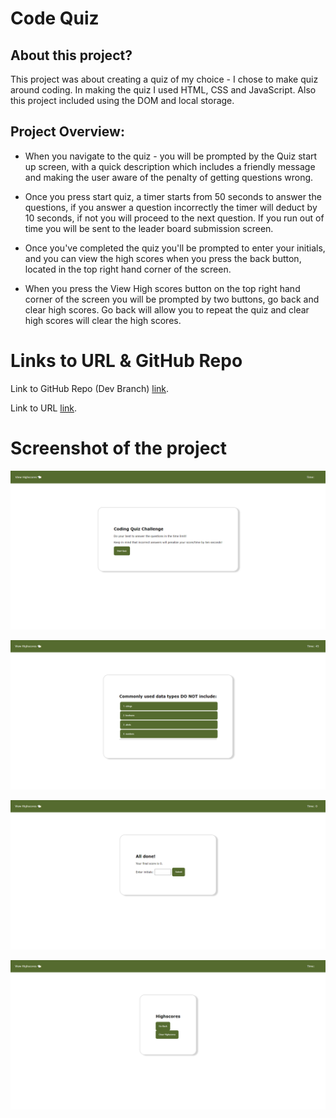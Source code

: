 # Code Quiz

## About this project?

This project was about creating a quiz of my choice - I chose to make quiz around coding. In making the quiz I used HTML, CSS and JavaScript. Also this project included using the DOM and local storage.

## Project Overview:

- When you navigate to the quiz - you will be prompted by the Quiz start up screen, with a quick description which includes a friendly message and making the user aware of the penalty of getting questions wrong.

- Once you press start quiz, a timer starts from 50 seconds to answer the questions, if you answer a question incorrectly the timer will deduct by 10 seconds, if not you will proceed to the next question. If you run out of time you will be sent to the leader board submission screen.

- Once you've completed the quiz you'll be prompted to enter your initials, and you can view the high scores when you press the back button, located in the top right hand corner of the screen.

- When you press the View High scores button on the top right hand corner of the screen you will be prompted by two buttons, go back and clear high scores. Go back will allow you to repeat the quiz and clear high scores will clear the high scores.

# Links to URL & GitHub Repo

Link to GitHub Repo (Dev Branch) [link](https://github.com/TanveerBassi/quiz-app/tree/dev "GitHub Repo Link").

Link to URL [link](https://tanveerbassi.github.io/quiz-app/ "Live URL").

# Screenshot of the project

![image of when user first clicks on URL](./assets/images/start-screen.png)

![image of when user has pressed start quiz - first question](./assets/images/questions.png)

![prompt to enter initials](./assets/images/score.png)

![high scores screen](./assets/images/highscores.png)
